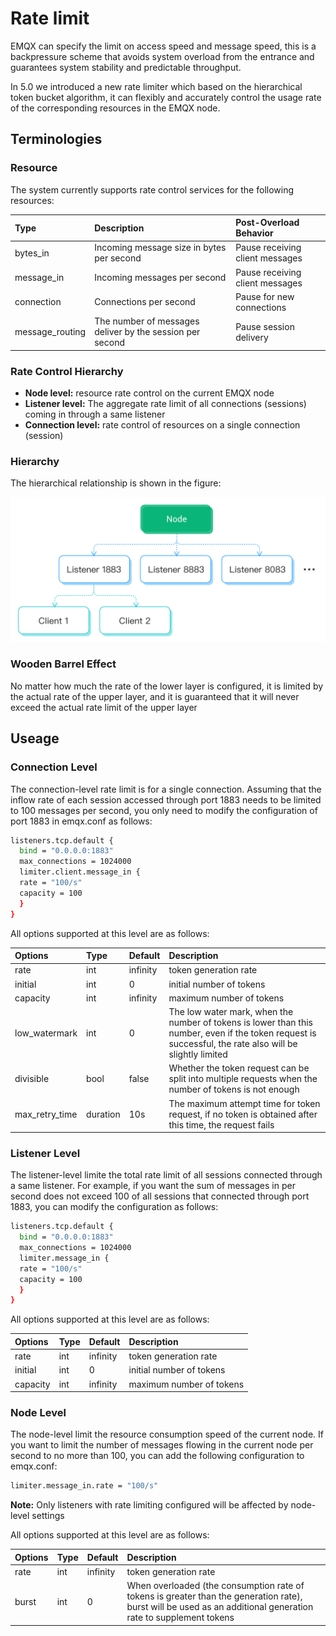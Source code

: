 # Rate limit

EMQX can specify the limit on access speed and message speed, this is a backpressure scheme that avoids system overload from the entrance and guarantees system stability and predictable throughput.

In 5.0 we introduced a new rate limiter which based on the hierarchical token bucket algorithm, it can flexibly and accurately control the usage rate of the corresponding resources in the EMQX node.

## Terminologies

### Resource

The system currently supports rate control services for the following resources:

| Type            | Description                                           | Post-Overload Behavior          |
|:----------------|:------------------------------------------------------|:--------------------------------|
| bytes_in        | Incoming message size in bytes per second             | Pause receiving client messages |
| message_in      | Incoming messages per second                          | Pause receiving client messages |
| connection      | Connections per second                                | Pause for new connections       |
| message_routing | The number of messages deliver by the session per second | Pause session delivery       |

### Rate Control Hierarchy

- **Node level:** resource rate control on the current EMQX node
- **Listener level:** The aggregate rate limit of all connections (sessions) coming in through a same listener
- **Connection level:** rate control of resources on a single connection (session)

### Hierarchy

The hierarchical relationship is shown in the figure:

 <img src="./assets/limiter_hierarchy.png" alt="image" style="zoom:67%;" />

### Wooden Barrel Effect
  No matter how much the rate of the lower layer is configured, it is limited by the actual rate of the upper layer, and it is guaranteed that it will never exceed the actual rate limit of the upper layer

## Useage

### Connection Level
  The connection-level rate limit is for a single connection. Assuming that the inflow rate of each session accessed through port 1883 needs to be limited to 100 messages per second, you only need to modify the configuration of port 1883 in emqx.conf as follows:

```bash
listeners.tcp.default {
  bind = "0.0.0.0:1883"
  max_connections = 1024000
  limiter.client.message_in {
  rate = "100/s"
  capacity = 100
  }
}
```

All options supported at this level are as follows:

| Options        | Type     | Default  | Description                                                                                                                                             |
|:---------------|:---------|:---------|:--------------------------------------------------------------------------------------------------------------------------------------------------------|
| rate           | int      | infinity | token generation rate                                                                                                                                   |
| initial        | int      | 0        | initial number of tokens                                                                                                                                |
| capacity       | int      | infinity | maximum number of tokens                                                                                                                                |
| low_watermark  | int      | 0        | The low water mark, when the number of tokens is lower than this number, even if the token request is successful, the rate also will be slightly limited |
| divisible      | bool     | false    | Whether the token request can be split into multiple requests when the number of tokens is not enough                                                   |
| max_retry_time | duration | 10s      | The maximum attempt time for token request, if no token is obtained after this time, the request fails                                                  |

### Listener Level
  The listener-level  limite  the total rate limit of all sessions connected through a same listener. For example, if you want the sum of  messages in  per second does not exceed 100 of all sessions that connected through port 1883,  you can modify the configuration as follows:

```bash
listeners.tcp.default {
  bind = "0.0.0.0:1883"
  max_connections = 1024000
  limiter.message_in {
  rate = "100/s"
  capacity = 100
  }
}
```

All options supported at this level are as follows:

| Options  | Type | Default  | Description              |
|:---------|:-----|:---------|:-------------------------|
| rate     | int  | infinity | token generation rate    |
| initial  | int  | 0        | initial number of tokens |
| capacity | int  | infinity | maximum number of tokens |

### Node Level

The node-level limit  the resource consumption speed of the current node. If you want to limit the number of messages flowing in the current node per second to no more than 100, you can add the following configuration to emqx.conf:

```bash
limiter.message_in.rate = "100/s"
```

**Note:** Only listeners with rate limiting configured will be affected by node-level settings

All options supported at this level are as follows:

| Options | Type | Default  | Description                                                                                                                                                    |
|:--------|:-----|:---------|:---------------------------------------------------------------------------------------------------------------------------------------------------------------|
| rate    | int  | infinity | token generation rate                                                                                                                                          |
| burst   | int  | 0        | When overloaded (the consumption rate of tokens is greater than the generation rate), burst will be used as an additional generation rate to supplement tokens |
